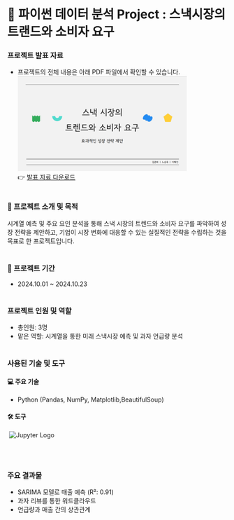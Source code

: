 # 🌟 파이썬 데이터 분석 Project : 스낵시장의 트랜드와 소비자 요구

### 프로젝트 발표 자료
- 프로젝트의 전체 내용은 아래 PDF 파일에서 확인할 수 있습니다.<br>
[<img src="portfolio4.png" width="387px" alt="파이썬 데이터 분석 포트폴리오">](파이썬포트폴리오.pdf)</br>
  👉 [발표 자료 다운로드](https://github.com/Kim-Jun-Hee/project4/blob/main/%ED%8C%8C%EC%9D%B4%EC%8D%AC%ED%8F%AC%ED%8A%B8%ED%8F%B4%EB%A6%AC%EC%98%A4.pdf)
<br></br>
### 📂 프로젝트 소개 및 목적
시계열 예측 및 주요 요인 분석을 통해 스낵 시장의 트렌드와 소비자 요구를 파악하여 성장 전략을 제안하고, 기업이 시장 변화에 대응할 수 있는 실질적인 전략을 수립하는 것을 목표로 한 프로젝트입니다.
<br></br>
### 📅 프로젝트 기간
- 2024.10.01 ~ 2024.10.23
<br></br>
### 프로젝트 인원 및 역할
- 총인원: 3명
- 맡은 역할: 시계열을 통한 미래 스낵시장 예측 및 과자 언급량 분석
<br></br>
### 사용된 기술 및 도구

#### 💻 주요 기술
- Python (Pandas, NumPy, Matplotlib,BeautifulSoup)

#### 🛠️ 도구
&nbsp;![Jupyter Logo](https://jupyter.org/assets/homepage/main-logo.svg)

<br></br>
### 주요 결과물
- SARIMA 모델로 매출 예측 (R²: 0.91)
- 과자 리뷰를 통한 워드클라우드
- 언급량과 매출 간의 상관관계
